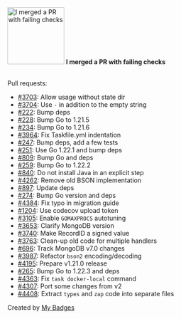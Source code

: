 <img src="https://my-badges.github.io/my-badges/this-is-fine.png" alt="I merged a PR with failing checks" title="I merged a PR with failing checks" width="128">
<strong>I merged a PR with failing checks</strong>
<br><br>

Pull requests:

- <a href="https://github.com/FerretDB/FerretDB/pull/3703">#3703</a>: Allow usage without state dir
- <a href="https://github.com/FerretDB/FerretDB/pull/3704">#3704</a>: Use `-` in addition to the empty string
- <a href="https://github.com/FerretDB/github-actions/pull/222">#222</a>: Bump deps
- <a href="https://github.com/FerretDB/github-actions/pull/228">#228</a>: Bump Go to 1.21.5
- <a href="https://github.com/FerretDB/github-actions/pull/234">#234</a>: Bump Go to 1.21.6
- <a href="https://github.com/FerretDB/FerretDB/pull/3964">#3964</a>: Fix Taskfile.yml indentation
- <a href="https://github.com/FerretDB/github-actions/pull/247">#247</a>: Bump deps, add a few tests
- <a href="https://github.com/FerretDB/github-actions/pull/251">#251</a>: Use Go 1.22.1 and bump deps
- <a href="https://github.com/FerretDB/dance/pull/809">#809</a>: Bump Go and deps
- <a href="https://github.com/FerretDB/github-actions/pull/259">#259</a>: Bump Go to 1.22.2
- <a href="https://github.com/FerretDB/dance/pull/840">#840</a>: Do not install Java in an explicit step
- <a href="https://github.com/FerretDB/FerretDB/pull/4262">#4262</a>: Remove old BSON implementation
- <a href="https://github.com/FerretDB/dance/pull/897">#897</a>: Update deps
- <a href="https://github.com/FerretDB/github-actions/pull/274">#274</a>: Bump Go version and deps
- <a href="https://github.com/FerretDB/FerretDB/pull/4384">#4384</a>: Fix typo in migration guide
- <a href="https://github.com/FerretDB/FerretDB/pull/1204">#1204</a>: Use codecov upload token
- <a href="https://github.com/FerretDB/FerretDB/pull/3105">#3105</a>: Enable `GOMAXPROCS` autotuning
- <a href="https://github.com/FerretDB/FerretDB/pull/3653">#3653</a>: Clarify MongoDB version
- <a href="https://github.com/FerretDB/FerretDB/pull/3740">#3740</a>: Make RecordID a signed value
- <a href="https://github.com/FerretDB/FerretDB/pull/3763">#3763</a>: Clean-up old code for multiple handlers
- <a href="https://github.com/FerretDB/dance/pull/696">#696</a>: Track MongoDB v7.0 changes
- <a href="https://github.com/FerretDB/FerretDB/pull/3987">#3987</a>: Refactor `bson2` encoding/decoding
- <a href="https://github.com/FerretDB/FerretDB/pull/4195">#4195</a>: Prepare v1.21.0 release
- <a href="https://github.com/FerretDB/github-actions/pull/265">#265</a>: Bump Go to 1.22.3 and deps
- <a href="https://github.com/FerretDB/FerretDB/pull/4363">#4363</a>: Fix `task docker-local` command
- <a href="https://github.com/FerretDB/FerretDB/pull/4307">#4307</a>: Port some changes from v2
- <a href="https://github.com/FerretDB/FerretDB/pull/4408">#4408</a>: Extract `types` and `zap` code into separate files


Created by <a href="https://github.com/my-badges/my-badges">My Badges</a>